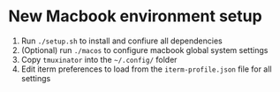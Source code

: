 # New Macbook environment setup

1. Run `./setup.sh` to install and confiure all dependencies
2. (Optional) run `./macos` to configure macbook global system settings 
3. Copy `tmuxinator` into the `~/.config/` folder 
4. Edit iterm preferences to load from the `iterm-profile.json` file for all settings
